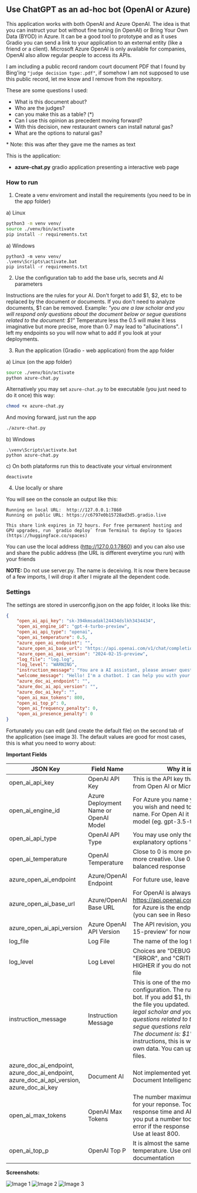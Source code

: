 ## Use ChatGPT as an ad-hoc bot (OpenAI or Azure) ##

This application works with both OpenAI and Azure OpenAI. The idea is that you can instruct your bot without fine tuning (in OpenAI) or Bring Your Own Data (BYOD) in Azure. It can be a good tool to prototype and as it uses Gradio you can send a link to your application to an external entity (like a friend or a client). Microsoft Azure OpenAI is only available for companies, OpenAI also allow regular people to access its APIs.

I am including a public record random court document PDF that I found by Bing'ing ```"judge decision type:.pdf"```, if somehow I am not supposed to use this public record, let me know and I remove from the repository.


These are some questions I used:

- What is this document about?
- Who are the judges?
- can you make this as a table? (*)
- Can I use this opinion as precedent moving forward?
- With this decision, new restaurant owners can install natural gas?
- What are the options to natural gas?

\*  Note: this was after they gave me the names as text

This is the application:

- **azure-chat.py** gradio application presenting a interactive web page

### How to run

1. Create a venv enviroment and install the requirements (you need to be in the app folder)

a) Linux
```bash
python3 -m venv venv/
source ./venv/bin/activate
pip install -r requirements.txt
```
a) Windows
```batch
python3 -m venv venv/
.\venv\Scripts\activate.bat
pip install -r requirements.txt
```


2. Use the configuration tab to add the base urls, secrets and AI parameters

Instructions are the rules for your AI. Don't forget to add \$1, \$2, etc to be replaced by the document or documents.  If you don't need to analyze documents, $1 can be removed. Example: *"you are a law scholar and you will respond only questions about the document below or segue questions related to the document: \$1"*
Temperature less the 0.5 will make it less imaginative but more precise, more than 0.7 may lead to "allucinations". I left my endpoints so you will now what to add if you look at your deployments.

3. Run the application (Gradio - web application) from the app folder

a) Linux (on the app folder)

```bash
source ./venv/bin/activate
python azure-chat.py
```

Alternatively you may set ```azure-chat.py``` to be executable (you just need to do it once) this way:

```bash
chmod +x azure-chat.py
```

And moving forward, just run the app
```bash
./azure-chat.py
```

b) Windows
```batch
.\venv\Scripts\activate.bat
python azure-chat.py
```
c) On both plataforms run this to deactivate your virtual environment

```
deactivate
```
4. Use locally or share

You will see on the console an output like this:

```plaitext
Running on local URL:  http://127.0.0.1:7860
Running on public URL: https://c6797e0b15728ad3d5.gradio.live

This share link expires in 72 hours. For free permanent hosting and GPU upgrades, run `gradio deploy` from Terminal to deploy to Spaces (https://huggingface.co/spaces)
```
You can use the local address (http://127.0.0.1:7860) and you can also use and share the public address (the URL is different everytime you run) with your friends

**NOTE:** Do not use server.py. The name is deceiving. It is now there because of a few imports, I will drop it after I migrate all the dependent code.

### Settings

The settings are stored in userconfig.json on the app folder, it looks like this:

```json
{
    "open_ai_api_key": "sk-394kmsadakl24434dslkh3434434",
    "open_ai_engine_id": "gpt-4-turbo-preview",
    "open_ai_api_type": "openai",
    "open_ai_temperature": 0.5,
    "azure_open_ai_endpoint": "",
    "azure_open_ai_base_url": "https://api.openai.com/v1/chat/completions",
    "azure_open_ai_api_version": "2024-02-15-preview",
    "log_file": "log.log",
    "log_level": "WARNING",
    "instruction_message": "You are a AI assistant, please answer questions about this file: $1",
    "welcome_message": "Hello! I'm a chatbot. I can help you with your questions. How can I help you today?",
    "azure_doc_ai_endpoint": "",
    "azure_doc_ai_api_version": "",
    "azure_doc_ai_key": "",
    "open_ai_max_tokens": 800,
    "open_ai_top_p": 0,
    "open_ai_frequency_penalty": 0,
    "open_ai_presence_penalty": 0
}
```

Fortunately you can edit (and create the default file) on the second tab of the application (see image 3). The default values are good for most cases, this is what you need to worry about:

**Important Fields**

JSON Key | Field Name | Why it is important
---|---|---
open_ai_api_key | OpenAI API Key | This is the API key that you need to acquire from Open AI or Microsoft Azure Open AI
open_ai_engine_id | Azure Deployment Name or OpenAI Model | For Azure you name your deployments as you wish and need to use the deployment name. For Open AI it is the name of your model (eg. gpt-3.5-turbo, gpt-4-turbo)
open_ai_api_type | OpenAI API Type | You may use only these two self-explanatory options 'azure' or 'openai'
open_ai_temperature | OpenAI Temperature | Close to 0 is more precise, close to 1 is more creative. Use 0.5 if in doubt for a balanced response
azure_open_ai_endpoint | Azure/OpenAI Endpoint | For future use, leave blank
azure_open_ai_base_url | Azure/OpenAI Base URL | For OpenAI is always https://api.openai.com/v1/chat/completions, for Azure is the endpoint of your service (you can see in Resource Management | Keys and Endpoint) 
azure_open_ai_api_version | Azure OpenAI API Version | The API revision, you can use '2024-02-15-preview' for now
log_file | Log File | The name of the log file (default is log.log)
log_level | Log Level | Choices are "DEBUG", "INFO", "WARNING", "ERROR", and "CRITICAL". Use WARNING or HIGHER if you do not want to create a huge file
instruction_message | Instruction Message | This is one of the most important configuration. The rules you create for your bot. If you add \$1, this will be replaced by the file you updated. Example: *"You are a legal scholar and you will answer only questions related to the document below or segue questions related to the document. The document is: \$1"*, notice the \$1 in the instructions, this is where you will use your own data. You can upload PDF and DOCX files.
azure_doc_ai_endpoint, azure_doc_ai_endpoint, azure_doc_ai_api_version, azure_doc_ai_key | Document AI | Not implemented yet. For Azure clients with Document Intelligence services
open_ai_max_tokens | OpenAI Max Tokens | The number maximum of tokens you want for your reponse. Too high may increase response time and API usage (money). If you put a number too low you may see an error if the response requires more token. Use at least 800.
open_ai_top_p | OpenAI Top P | It is almost the same as OpenAI temperature. Use only temperature. See documentation




**Screenshots:**

![Image 1](./Screenshot1.png)
![Image 2](./Screenshot2.png)
![Image 3](./settings.png)

